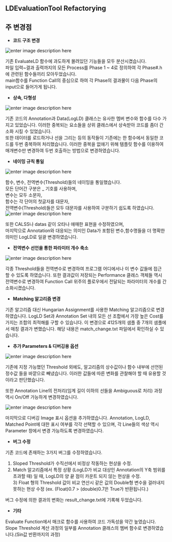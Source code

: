 ## LDEvaluationTool Refactorying
## 주 변경점

 -  **코드 구조 변경**
 
 ![enter image description here](https://lh3.googleusercontent.com/Iwe5hHf5yzGY_1gXZWNKkvyeM6C8LMSyDlG4afG7yRMB4rCCrsO9VAZ_z74a_zonLNEZ8DD1ZSYr)
	
기존 EvaluateLD 함수에 과도하게 몰려있던 기능들을 모두 분산시켰습니다.  
	파일 입력~결과 출력까지의 모든 Process를 Phase 1 ~ 4로 정의하여 각 Phase#.h 에 관련된 함수들끼리 모아두었습니다.  
	main함수를 Function Call의 중심으로 하여 각 Phase의 결과물이 다음 Phase의 input으로 들어가게 됩니다.  
	

 -  **상속, 다형성**
 
 ![enter image description here](https://lh3.googleusercontent.com/3TXj1QDtUi_uI1XROTv_YzWU71csffoyVAjsLR51S6vgZudxBDVS7MBcqsSpkVY6Xj7OxBD3Pnwt)

기존 코드의 Annotation과 Data(LogLD) 클래스는 유사한 멤버 변수와 함수를 다수 가지고 있었습니다.  이러한 중복되는 요소들을 상위 클래스에서 상속받아 코드를 좀더 간소화 시킬 수 있었습니다.  
	또한 데이터를 로드하거나 선을 그리는 등의 동작들이 기존에는 한 함수에서 동일한 코드를 두번 중복하여 처리했습니다. 이러한 중복을 없애기 위해 템플릿 함수를 이용하여 매개변수만 변경하여 두번 호출하는 방법으로 변경하였습니다.
	
 -  **네이밍 규칙 통일**
 
![enter image description here](https://lh3.googleusercontent.com/D3jwk52vOdCaYP6EQ041Q1OR0rEX53nZB002It5OnsbM5wKzSF-obqYIHi89f4MSsKEhoDEpgGei)
	
함수, 변수, 전역변수(Threshold)들의 네이밍을 통일했습니다.  
	모든 단어간 구분은 _ 기호를 사용하며,  
	변수는 모두 소문자,  
	함수는 각 단어의 첫글자를 대문자,  
	전역변수(Threshold)들은 모두 대문자를 사용하여 구분하기 쉽도록 하였습니다.  
	![enter image description here](https://lh3.googleusercontent.com/0idDpNCwYjccOLIBLsWvOJSS3BWifmYs4YX6iwEmlGs2lxZ1yqgJBHTawiTA4Jt88RdBpNq3Vv_J)
	
또한 CALSS나 datas 같이 오타나 애매한 표현을 수정하였으며,  
	마지막으로 Annotation와 대응되는 의미인 Data가 포함된 변수,함수명들을 더 명확한 의미인 LogLD로 일괄 변경하였습니다.

 - **전역변수 선언을 통한 파라미터 개수 축소**

![enter image description here](https://lh3.googleusercontent.com/CAwPqE8TEukNXSlYUbUwFfJMYHf7EKA7gdMiSBkOo_g7XTplKyWYvZNJ4u_Bw0DUF1QSfjBdGLN9)
	
각종 Threshold들을 전역변수로 변경하여 프로그램 어디에서나 이 변수 값들에 접근 할 수 있도록 하였습니다. 또한 결과값이 저장되는 Performance 클래스 객체들 역시 전역변수로 변경하여 Function Call 위주의  플로우에서 전달되는 파라미터의 개수를 간소화시켰습니다.
	
 -  **Matching 알고리즘 변경**

기존 알고리즘 대신 Hungarian Assignment를 사용한 Matching 알고리즘으로 변경하였습니다.
LogLD Set과 Annotation Set 내의 모든 선 조합에서 가장 높은 Cost를 가지는 조합의 최적해를 구할 수 있습니다.
이 변경으로 4125개의 샘플 중 7개의 샘플에서 매칭 결과가 변했습니다. 해당 내용은 match_change.txt 파일에서 확인하실 수 있습니다.


 -  **추가 Parameters & 디버깅용 옵션**
 
![enter image description here](https://lh3.googleusercontent.com/0VKDjSlY2hWIknKU6jBL8t8hmjpu3Z1kIiKatCwaR1bxkCSFzFnN7B9W2ECluyas2gm8Evazb4-7)


기존에 지정 가능했던 Threshold 외에도, 알고리즘의 상수값이나 함수 내부에 선언된 정수값 들을 바깥으로 빼냈습니다. 이러한 값들에 따른 변화를 관찰해야 할 때 유용할 것이라고 판단했습니다.

또한 Annotation Line의 전처리(임계 길이 이하의 선들을 Ambiguous로 처리) 과정 역시 On/Off 가능하게 변경하였습니다.



![enter image description here](https://lh3.googleusercontent.com/7419ZU2svP9flnSleQGl7MGIBcFIQc9Vfae8UHSLht-Mh6ULOdVSQEjpFhKS1zIQc35HMUropNnF)


마지막으로 디버깅 Image 표시 옵션을 추가하였습니다.
Annotation, LogLD, Matched Point에 대한 표시 여부를 각각 선택할 수 있으며,
각 Line들의 색상 역시 Parameter 창에서 변경 가능하도록 변경하였습니다.


 - **버그 수정**

기존 코드에 존재하는 3가지 버그를 수정하였습니다.

  1) Sloped Threshold가 수직선에서 비정상 작동하는 현상을 수정. 	
   2) Match 알고리즘에서 특정 상황 (LogLD가 비교 대상인 Annotation의 Y축 범위를 초과할 때) 일 때,
   LogLD의 양 끝 점이 카운트 되지 않는 현상을 수정. 	
     3) Float 형의 Threshold 값이 비교 연산시 같은 값의 Double형 변수을 걸러내지 못하는 현상
    수정 (ex. (Float)0.7 > (double)0.7은 True가 반환됩니다.)

버그 수정에 의한 결과의 변화는 result_change.txt에 기록해 두었습니다.

 - **기타**

Evaluate Function에서 매크로 함수를 사용하여 코드 가독성을 약간 높였습니다.
Slope Threshold 계산 과정의 일부를 Annotation 클래스의 멤버 함수로 변경하였습니다.(Sin값 반환까지의 과정)


